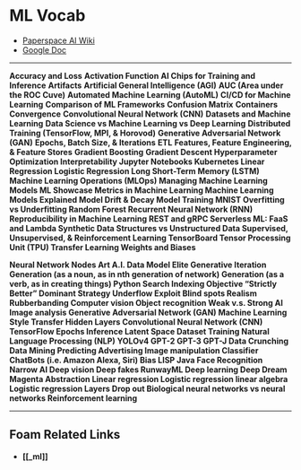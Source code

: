 # ML Vocab

- [Paperspace AI Wiki](https://docs.paperspace.com/machine-learning/)
- [Google Doc](https://docs.google.com/document/d/1ElkOp8sU7_NlBJgQ6UQmlMnJNVr2RcgYL_fhVjOQCTY/edit#)

---

<b>Accuracy and Loss</b>
<b>Activation Function</b>
<b>AI Chips for Training and Inference</b>
<b>Artifacts</b>
<b>Artificial General Intelligence (AGI)</b>
<b>AUC (Area under the ROC Cuve)</b>
<b>Automated Machine Learning (AutoML)</b>
<b>CI/CD for Machine Learning</b>
<b>Comparison of ML Frameworks</b>
<b>Confusion Matrix</b>
<b>Containers</b>
<b>Convergence</b>
<b>Convolutional Neural Network (CNN)</b>
<b>Datasets and Machine Learning</b>
<b>Data Science vs Machine Learning vs Deep Learning</b>
<b>Distributed Training (TensorFlow, MPI, & Horovod)</b>
<b>Generative Adversarial Network (GAN)</b>
<b>Epochs, Batch Size, & Iterations</b>
<b>ETL</b>
<b>Features, Feature Engineering, & Feature Stores</b>
<b>Gradient Boosting</b>
<b>Gradient Descent<b>
<b>Hyperparameter Optimization</b>
<b>Interpretability</b>
<b>Jupyter Notebooks</b>
<b>Kubernetes</b>
<b>Linear Regression</b>
<b>Logistic Regression</b>
<b>Long Short-Term Memory (LSTM)</b>
<b>Machine Learning Operations (MLOps)</b>
<b>Managing Machine Learning Models</b>
<b>ML Showcase</b>
<b>Metrics in Machine Learning</b>
<b>Machine Learning Models Explained</b>
<b>Model Drift & Decay</b>
<b>Model Training</b>
<b>MNIST</b>
<b>Overfitting vs Underfitting</b>
<b>Random Forest</b>
**Recurrent Neural Network (RNN)**
**Reproducibility in Machine Learning**
**REST and gRPC**
**Serverless ML: FaaS and Lambda**
**Synthetic Data**
**Structures vs Unstructured Data**
**Supervised, Unsupervised, & Reinforcement Learning**
**TensorBoard**
**Tensor Processing Unit (TPU)**
**Transfer Learning**
**Weights and Biases**

**Neural Network**
**Nodes**
**Art**
**A.I.**
**Data**
**Model**
**Elite**
**Generative**
**Iteration**
**Generation (as a noun, as in nth generation of network)**
**Generation (as a verb, as in creating things)**
**Python**
**Search**
**Indexing**
**Objective**
**“Strictly Better”**
**Dominant Strategy**
**Underflow**
**Exploit**
**Blind spots**
**Realism**
**Rubberbanding**
**Computer vision**
**Object recognition**
**Weak v.s. Strong AI**
**Image analysis**
**Generative Adversarial Network (GAN)**
**Machine Learning**
**Style Transfer**
**Hidden Layers**
**Convolutional Neural Network (CNN)**
**TensorFlow**
**Epochs**
**Inference**
**Latent Space**
**Dataset**
**Training**
**Natural Language Processing (NLP)**
**YOLOv4**
**GPT-2**
**GPT-3**
**GPT-J**
**Data Crunching**
**Data Mining**
**Predicting**
**Advertising**
**Image manipulation**
**Classifier**
**ChatBots (i.e. Amazon Alexa, Siri)**
**Bias**
**LISP**
**Java**
**Face Recognition**
**Narrow AI**
**Deep vision**
**Deep fakes**
**RunwayML**
**Deep learning**
**Deep Dream**
**Magenta**
**Abstraction**
**Linear regression**
**Logistic regression**
**linear algebra**
**Logistic regression**
**Layers**
**Drop out**
**Biological neural networks vs neural networks**
**Reinforcement learning**

---

## Foam Related Links

- [[_ml]]
